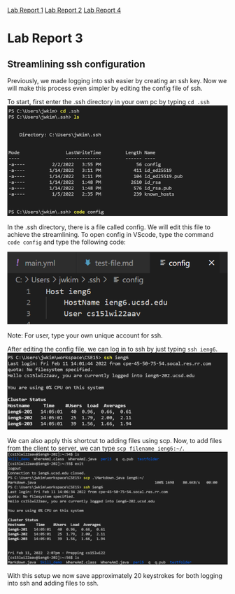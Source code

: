 [Lab Report 1](https://richard21a.github.io/cse15l-lab-reports//lab-report-1-week-2.html)
[Lab Report 2](https://richard21a.github.io/cse15l-lab-reports/lab-report-2-week-4.html)
[Lab Report 4](https://richard21a.github.io/cse15l-lab-reports/lab-report-4/lab-report-4-week-8.html)
# Lab Report 3

## Streamlining ssh configuration

Previously, we made logging into ssh easier by creating an ssh key. Now we will make this process even simpler by editing the config file of ssh. 

To start, first enter the .ssh directory in your own pc by typing `cd .ssh`
![Image](cdconfig.png)

In the .ssh directory, there is a file called config. We will edit this file to achieve the streamlining. To open config in VScode, type the command `code config` and type the following code:

![Image](config_file.png)

Note: For user, type your own unique account for ssh.

After editing the config file, we can log in to ssh by just typing `ssh ieng6`.
![Image](sshlogin.png)

We can also apply this shortcut to adding files using scp. Now, to add files from the client to server, we can type `scp filename ieng6:~/`.
![Image](scplogin.png)

With this setup we now save approximately 20 keystrokes for both logging into ssh and adding files to ssh.